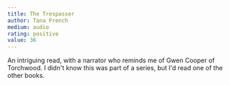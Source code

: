 ```yaml
---
title: The Trespasser 
author: Tana French
medium: audio
rating: positive
value: 36
---
```


An intriguing read, with a narrator who reminds me of Gwen Cooper of Torchwood. I didn't know this was part of a series, but I'd read one of the other books.